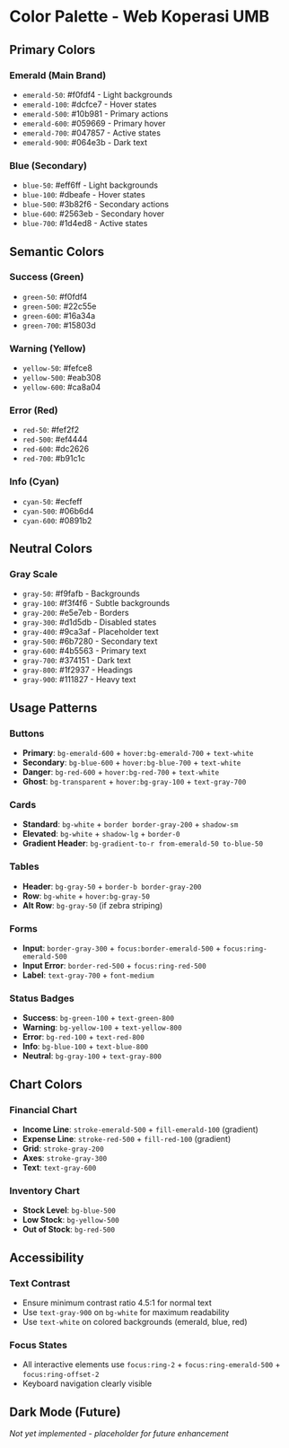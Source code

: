 # Color Palette - Web Koperasi UMB

## Primary Colors

### Emerald (Main Brand)

- `emerald-50`: #f0fdf4 - Light backgrounds
- `emerald-100`: #dcfce7 - Hover states
- `emerald-500`: #10b981 - Primary actions
- `emerald-600`: #059669 - Primary hover
- `emerald-700`: #047857 - Active states
- `emerald-900`: #064e3b - Dark text

### Blue (Secondary)

- `blue-50`: #eff6ff - Light backgrounds
- `blue-100`: #dbeafe - Hover states
- `blue-500`: #3b82f6 - Secondary actions
- `blue-600`: #2563eb - Secondary hover
- `blue-700`: #1d4ed8 - Active states

## Semantic Colors

### Success (Green)

- `green-50`: #f0fdf4
- `green-500`: #22c55e
- `green-600`: #16a34a
- `green-700`: #15803d

### Warning (Yellow)

- `yellow-50`: #fefce8
- `yellow-500`: #eab308
- `yellow-600`: #ca8a04

### Error (Red)

- `red-50`: #fef2f2
- `red-500`: #ef4444
- `red-600`: #dc2626
- `red-700`: #b91c1c

### Info (Cyan)

- `cyan-50`: #ecfeff
- `cyan-500`: #06b6d4
- `cyan-600`: #0891b2

## Neutral Colors

### Gray Scale

- `gray-50`: #f9fafb - Backgrounds
- `gray-100`: #f3f4f6 - Subtle backgrounds
- `gray-200`: #e5e7eb - Borders
- `gray-300`: #d1d5db - Disabled states
- `gray-400`: #9ca3af - Placeholder text
- `gray-500`: #6b7280 - Secondary text
- `gray-600`: #4b5563 - Primary text
- `gray-700`: #374151 - Dark text
- `gray-800`: #1f2937 - Headings
- `gray-900`: #111827 - Heavy text

## Usage Patterns

### Buttons

- **Primary**: `bg-emerald-600` + `hover:bg-emerald-700` + `text-white`
- **Secondary**: `bg-blue-600` + `hover:bg-blue-700` + `text-white`
- **Danger**: `bg-red-600` + `hover:bg-red-700` + `text-white`
- **Ghost**: `bg-transparent` + `hover:bg-gray-100` + `text-gray-700`

### Cards

- **Standard**: `bg-white` + `border border-gray-200` + `shadow-sm`
- **Elevated**: `bg-white` + `shadow-lg` + `border-0`
- **Gradient Header**: `bg-gradient-to-r from-emerald-50 to-blue-50`

### Tables

- **Header**: `bg-gray-50` + `border-b border-gray-200`
- **Row**: `bg-white` + `hover:bg-gray-50`
- **Alt Row**: `bg-gray-50` (if zebra striping)

### Forms

- **Input**: `border-gray-300` + `focus:border-emerald-500` + `focus:ring-emerald-500`
- **Input Error**: `border-red-500` + `focus:ring-red-500`
- **Label**: `text-gray-700` + `font-medium`

### Status Badges

- **Success**: `bg-green-100` + `text-green-800`
- **Warning**: `bg-yellow-100` + `text-yellow-800`
- **Error**: `bg-red-100` + `text-red-800`
- **Info**: `bg-blue-100` + `text-blue-800`
- **Neutral**: `bg-gray-100` + `text-gray-800`

## Chart Colors

### Financial Chart

- **Income Line**: `stroke-emerald-500` + `fill-emerald-100` (gradient)
- **Expense Line**: `stroke-red-500` + `fill-red-100` (gradient)
- **Grid**: `stroke-gray-200`
- **Axes**: `stroke-gray-300`
- **Text**: `text-gray-600`

### Inventory Chart

- **Stock Level**: `bg-blue-500`
- **Low Stock**: `bg-yellow-500`
- **Out of Stock**: `bg-red-500`

## Accessibility

### Text Contrast

- Ensure minimum contrast ratio 4.5:1 for normal text
- Use `text-gray-900` on `bg-white` for maximum readability
- Use `text-white` on colored backgrounds (emerald, blue, red)

### Focus States

- All interactive elements use `focus:ring-2` + `focus:ring-emerald-500` + `focus:ring-offset-2`
- Keyboard navigation clearly visible

## Dark Mode (Future)

_Not yet implemented - placeholder for future enhancement_
